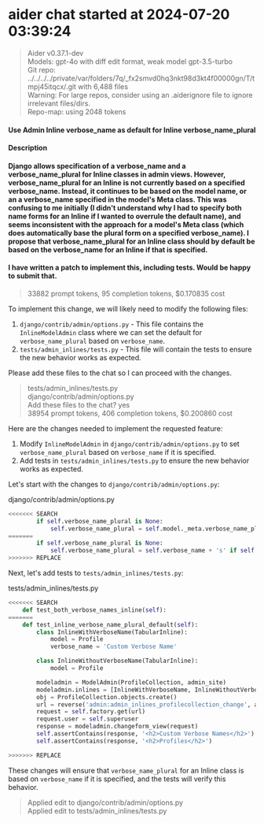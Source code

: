 
# aider chat started at 2024-07-20 03:39:24

> Aider v0.37.1-dev  
> Models: gpt-4o with diff edit format, weak model gpt-3.5-turbo  
> Git repo: ../../../../private/var/folders/7q/_fx2smvd0hq3nkt98d3kt4f00000gn/T/tmpj45itqcx/.git with 6,488 files  
> Warning: For large repos, consider using an .aiderignore file to ignore irrelevant files/dirs.  
> Repo-map: using 2048 tokens  

#### Use Admin Inline verbose_name as default for Inline verbose_name_plural  
#### Description  
#### 	  
#### Django allows specification of a verbose_name and a verbose_name_plural for Inline classes in admin views. However, verbose_name_plural for an Inline is not currently based on a specified verbose_name. Instead, it continues to be based on the model name, or an a verbose_name specified in the model's Meta class. This was confusing to me initially (I didn't understand why I had to specify both name forms for an Inline if I wanted to overrule the default name), and seems inconsistent with the approach for a model's Meta class (which does automatically base the plural form on a specified verbose_name). I propose that verbose_name_plural for an Inline class should by default be based on the verbose_name for an Inline if that is specified.  
#### I have written a patch to implement this, including tests. Would be happy to submit that.  
> 33882 prompt tokens, 95 completion tokens, $0.170835 cost  

To implement this change, we will likely need to modify the following files:

1. `django/contrib/admin/options.py` - This file contains the `InlineModelAdmin` class where we can set the default for `verbose_name_plural` based on `verbose_name`.
2. `tests/admin_inlines/tests.py` - This file will contain the tests to ensure the new behavior works as expected.

Please add these files to the chat so I can proceed with the changes.

> tests/admin_inlines/tests.py  
> django/contrib/admin/options.py  
> Add these files to the chat? yes  
> 38954 prompt tokens, 406 completion tokens, $0.200860 cost  

Here are the changes needed to implement the requested feature:

1. Modify `InlineModelAdmin` in `django/contrib/admin/options.py` to set `verbose_name_plural` based on `verbose_name` if it is specified.
2. Add tests in `tests/admin_inlines/tests.py` to ensure the new behavior works as expected.

Let's start with the changes to `django/contrib/admin/options.py`:

django/contrib/admin/options.py
```python
<<<<<<< SEARCH
        if self.verbose_name_plural is None:
            self.verbose_name_plural = self.model._meta.verbose_name_plural
=======
        if self.verbose_name_plural is None:
            self.verbose_name_plural = self.verbose_name + 's' if self.verbose_name else self.model._meta.verbose_name_plural
>>>>>>> REPLACE
```

Next, let's add tests to `tests/admin_inlines/tests.py`:

tests/admin_inlines/tests.py
```python
<<<<<<< SEARCH
    def test_both_verbose_names_inline(self):
=======
    def test_inline_verbose_name_plural_default(self):
        class InlineWithVerboseName(TabularInline):
            model = Profile
            verbose_name = 'Custom Verbose Name'

        class InlineWithoutVerboseName(TabularInline):
            model = Profile

        modeladmin = ModelAdmin(ProfileCollection, admin_site)
        modeladmin.inlines = [InlineWithVerboseName, InlineWithoutVerboseName]
        obj = ProfileCollection.objects.create()
        url = reverse('admin:admin_inlines_profilecollection_change', args=(obj.pk,))
        request = self.factory.get(url)
        request.user = self.superuser
        response = modeladmin.changeform_view(request)
        self.assertContains(response, '<h2>Custom Verbose Names</h2>')
        self.assertContains(response, '<h2>Profiles</h2>')

>>>>>>> REPLACE
```

These changes will ensure that `verbose_name_plural` for an Inline class is based on `verbose_name` if it is specified, and the tests will verify this behavior.

> Applied edit to django/contrib/admin/options.py  
> Applied edit to tests/admin_inlines/tests.py  
